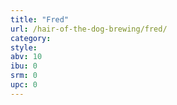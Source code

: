 ```yaml
---
title: "Fred"
url: /hair-of-the-dog-brewing/fred/
category: 
style: 
abv: 10
ibu: 0
srm: 0
upc: 0
---
```


